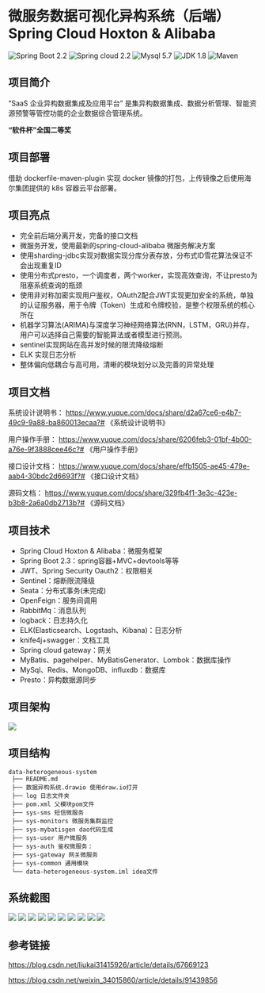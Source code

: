 # 微服务数据可视化异构系统（后端）Spring Cloud Hoxton & Alibaba
![Spring Boot 2.2](https://img.shields.io/badge/Spring%20Boot-2.2-brightgreen.svg)
![Spring cloud 2.2](https://img.shields.io/badge/springcloud%20alibaba-2.2.0-brightgreen)
![Mysql 5.7](https://img.shields.io/badge/Mysql-5.7-blue.svg)
![JDK 1.8](https://img.shields.io/badge/JDK-1.8-brightgreen.svg)
![Maven](https://img.shields.io/badge/Maven-3.6.2-yellowgreen.svg)

## 项目简介
“SaaS 企业异构数据集成及应用平台” 是集异构数据集成、数据分析管理、智能资源预警等管控功能的企业数据综合管理系统。

**“软件杯”全国二等奖**

## 项目部署
借助 dockerfile-maven-plugin 实现 docker 镜像的打包，上传镜像之后使用海尔集团提供的 k8s 容器云平台部署。

## 项目亮点
- 完全前后端分离开发，完备的接口文档
- 微服务开发，使用最新的spring-cloud-alibaba 微服务解决方案
- 使用sharding-jdbc实现对数据实现分库分表存放，分布式ID雪花算法保证不会出现重复ID
- 使用分布式presto，一个调度者，两个worker，实现高效查询，不让presto为阻塞系统查询的瓶颈
- 使用非对称加密实现用户鉴权，OAuth2配合JWT实现更加安全的系统，单独的认证服务器，用于令牌（Token）生成和令牌校验，是整个权限系统的核心所在
- 机器学习算法(ARIMA)与深度学习神经网络算法(RNN，LSTM，GRU)并存，用户可以选择自己需要的智能算法或者模型进行预测。
- sentinel实现网站在高并发时候的限流降级熔断
- ELK 实现日志分析
- 整体偏向低耦合与高可用，清晰的模块划分以及完善的异常处理

## 项目文档
系统设计说明书：
https://www.yuque.com/docs/share/d2a67ce6-e4b7-49c9-9a88-ba860013ecaa?# 《系统设计说明书》

用户操作手册：
https://www.yuque.com/docs/share/6206feb3-01bf-4b00-a76e-9f3888cee46c?# 《用户操作手册》

接口设计文档：
https://www.yuque.com/docs/share/effb1505-ae45-479e-aab4-30bdc2d6693f?# 《接口设计文档》

源码文档：
https://www.yuque.com/docs/share/329fb4f1-3e3c-423e-b3b8-2a6a0db2713b?# 《源码文档》

## 项目技术
- Spring Cloud Hoxton & Alibaba：微服务框架
- Spring Boot 2.3：spring容器+MVC+devtools等等
- JWT、Spring Security Oauth2：权限相关
- Sentinel：熔断限流降级 
- Seata：分布式事务(未完成)
- OpenFeign：服务间调用
- RabbitMq：消息队列
- logback：日志持久化
- ELK(Elasticsearch、Logstash、Kibana)：日志分析
- knife4j+swagger：文档工具
- Spring cloud gateway：网关
- MyBatis、pagehelper、MyBatisGenerator、Lombok：数据库操作
- MySql、Redis、MongoDB、influxdb：数据库
- Presto：异构数据源同步

## 项目架构

![](img/数据异构系统-tuya.jpg)

## 项目结构
```
data-heterogeneous-system
 ├── README.md
 ├── 数据异构系统.drawio 使用draw.io打开
 ├── log 日志文件夹
 ├── pom.xml 父模块pom文件
 ├── sys-sms 短信微服务
 ├── sys-monitors 微服务集群监控
 ├── sys-mybatisgen dao代码生成
 ├── sys-user 用户微服务
 ├── sys-auth 鉴权微服务：
 ├── sys-gateway 网关微服务
 ├── sys-common 通用模块
 └── data-heterogeneous-system.iml idea文件
```

## 系统截图
![](img/介绍页-tuya.jpg)
![](img/用户注册页-tuya.jpg)
![](img/企业注册页-tuya.jpg)
![](img/首页-tuya.jpg)
![](img/用户管理-tuya.jpg)
![](img/用户信息-tuya.jpg)
![](img/图表使用-tuya.jpg)
![](img/图表预览-tuya.jpg)
![](img/监控-tuya.jpg)
![](img/预警-tuya.jpg)

## 参考链接
https://blog.csdn.net/liukai31415926/article/details/67669123

https://blog.csdn.net/weixin_34015860/article/details/91439856
